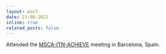 ```yaml
---
layout: post
date: 21-08-2022
inline: true
related_posts: false
---
```


Attended the [MSCA-ITN-ACHIEVE](http://www2.imse-cnm.csic.es/achieve-itn/) meeting in Barcelona, Spain.
